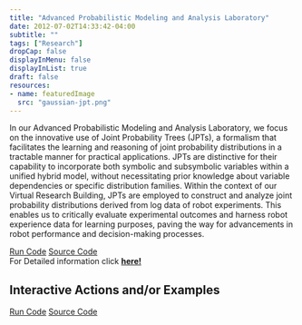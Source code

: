 ```yaml
---
title: "Advanced Probabilistic Modeling and Analysis Laboratory"
date: 2012-07-02T14:33:42-04:00
subtitle: ""
tags: ["Research"]
dropCap: false
displayInMenu: false
displayInList: true
draft: false
resources:
- name: featuredImage
  src: "gaussian-jpt.png"
---
```


In our Advanced Probabilistic Modeling and Analysis Laboratory, we focus on the
innovative use of Joint Probability Trees (JPTs), a formalism that facilitates the
learning and reasoning of joint probability distributions in a tractable manner for
practical applications. JPTs are distinctive for their capability to incorporate both
symbolic and subsymbolic variables within a unified hybrid model, without
necessitating prior knowledge about variable dependencies or specific distribution
families. Within the context of our Virtual Research Building, JPTs are employed to
construct and analyze joint probability distributions derived from log data of robot
experiments. This enables us to critically evaluate experimental outcomes and
harness robot experience data for learning purposes, paving the way for
advancements in robot performance and decision-making processes.

<div class="hidde-after-preview">
<a class="btn btn-primary" target="_blank" href="https://binder.intel4coro.de/v2/gh/MrSkooma/jpt-gui/jupiter-branch?urlpath=notebooks%2Fsrc%2Fjpt_gui%2Fapp.ipynb%3Fautorun%3Dtrue">Run Code</a>
<a class="btn btn-success" target="_blank" href="https://github.com/joint-probability-trees/">Source Code</a>
</div>

<div class="hidde-after-preview">
  For Detailed information click
  <a class="btn btn-success" target="_blank" href="advanced-probabilistic-modeling-and-analysis-laboratory"><b>here!</b></a>
</div>

<!--more-->

<script>
    // Add Authors(1 or 2) info to the list

    // var authors = [
      // {
      //     img: "********.png",
      //     name: "********",
      //     tel: "+49 421 218 ********",
      //     fax: "+49 421 218 ********",
      //     mail: "********@cs.uni-bremen.de",
      //     profile: "https://ai.uni-bremen.de/team/*********"
      // },
      // {
      //     img: "********.png",
      //     name: "********",
      //     tel: "+49 421 218 ********",
      //     fax: "+49 421 218 ********",
      //     mail: "********@cs.uni-bremen.de",
      //     profile: "https://ai.uni-bremen.de/team/*********"
      // },
      // ];
  </script>
  
  <script>
    if (authors.length === 1)
    {
      document.write(
        '<div class="main-well-flex-container2">' +
          '<div class="left-main-well-flex2">' +
              '<img src="' + authors[0].img + '">' +
          '</div>' +
          '<div class="right-main-well-flex2">' +
              '<h3>' + authors[0].name + '</h3>' +
              'Tel: ' + authors[0].tel + ' <br>' +
              'Fax: ' + authors[0].fax + ' <br>' +
              'Mail: <a href="mailto:' + authors[0].mail + '">' + authors[0].mail + '</a> <br>' +
              '<a href="' + authors[0].profile + '">' +
                '<span>Profile</span>' +
              '</a>' +
          '</div>' +
        '</div>'
      );
    }
    else
    {
      document.write(
        '<div class="main-well-flex-container2">' +
  
          '<div class="left-main-well-flex2">' +
              '<div class="main-well-flex-container2">' +
                  '<div class="left-main-well-flex3">' +
                      '<img src="' + authors[0].img + '" >' +
                  '</div>' +
                  '<div class="right-main-well-flex3">' +
                      '<h3>' + authors[0].name + '</h3>' +
                      'Tel: ' + authors[0].tel + ' <br>' +
                      'Fax: ' + authors[0].fax + ' <br>' +
                      'Mail: <a href="mailto:' + authors[0].mail + '">' + authors[0].mail + '</a> <br>' +
                      '<a href="' + authors[0].profile + '">' +
                        '<span>Profile</span>' +
                      '</a>' +
                  '</div>' +
              '</div>' +
          '</div>' +
  
          '<div class="left-main-well-flex2">' +
              '<div class="main-well-flex-container2">' +
                  '<div class="left-main-well-flex3">' +
                      '<img src="' + authors[1].img + '" >' +
                  '</div>' +
                  '<div class="right-main-well-flex3">' +
                      '<h3>' + authors[1].name + '</h3>' +
                      'Tel: ' + authors[1].tel + ' <br>' +
                      'Fax: ' + authors[1].fax + ' <br>' +
                      'Mail: <a href="mailto:' + authors[1].mail + '">' + authors[1].mail + '</a> <br>' +
                      '<a href="' + authors[1].profile + '">' +
                        '<span>Profile</span>' +
                      '</a>' +
                  '</div>' +
              '</div>' +
          '</div>' +
  
          '</div>'
      );
    }
  
  </script>

Interactive Actions and/or Examples
---

<div>
<a class="btn btn-primary" target="_blank" href="https://binder.intel4coro.de/v2/gh/MrSkooma/jpt-gui/jupiter-branch?urlpath=notebooks%2Fsrc%2Fjpt_gui%2Fapp.ipynb%3Fautorun%3Dtrue">Run Code</a>
<a class="btn btn-success" target="_blank" href="https://github.com/joint-probability-trees/">Source Code</a>
</div>

</br>
